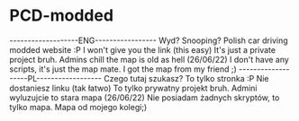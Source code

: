 # PCD-modded
-------------------ENG-----------------
Wyd? Snooping?
Polish car driving modded website :P
I won't give you the link (this easy)
It's just a private project bruh.
Admins chill the map is old as hell (26/06/22)
I don't have any scripts, it's just the map mate.
I got the map from my friend ;)
-------------------PL------------------
Czego tutaj szukasz?
To tylko stronka :P
Nie dostaniesz linku (tak łatwo)
To tylko prywatny projekt bruh.
Admini wyluzujcie to stara mapa (26/06/22)
Nie posiadam żadnych skryptów, to tylko mapa.
Mapa od mojego kolegi;) 



